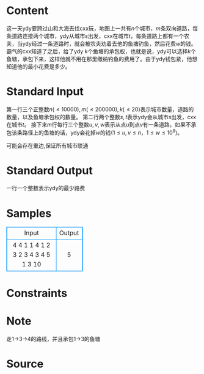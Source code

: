 
# Content

这一天ydy要跨过山和大海去找cxx玩，地图上一共有$n$个城市，$m$条双向道路，每条道路连接两个城市，ydy从城市$s$出发，cxx在城市$t$，每条道路上都有一个农夫，当ydy经过一条道路时，就会被农夫劝着去他的鱼塘钓鱼，然后花费$w$的钱。霸气的cxx知道了之后，给了ydy k个鱼塘的承包权，也就是说，ydy可以选择$k$个鱼塘，承包下来，这样他就不用在那里缴纳钓鱼的费用了。由于ydy钱包紧，他想知道他的最小花费是多少。

# Standard Input

第一行三个正整数$n(\leq 10000),m(\leq200000),k(\leq20)$表示城市数量，道路的数量，以及鱼塘承包权的数量。
第二行两个整数$s,t$表示ydy会从城市$s$出发，cxx在城市$t$。
接下来$m$行每行三个整数$u,v,w$表示从点$u$到点$v$有一条道路，如果不承包该条路径上的鱼塘的话，ydy会花掉$w$的钱$(1\leq u,v\leq n，1\leq w\leq 10^9)$。

可能会存在重边,保证所有城市联通

# Standard Output

一行一个整数表示ydy的最少路费

# Samples

<style>
        table,table tr th, table tr td { border:1px solid #0094ff; }
        table { width: 200px; min-height: 25px; line-height: 25px; text-align: center; border-collapse: collapse;}   
    </style>
<table>
	<tr>
		<td>Input</td>
		<td>Output</td>
	</tr>
<tr><td>4 4 1
1 4
1 2 3
2 3 4
3 4 5
1 3 10</td><td>5</td></tr></table>


# Constraints



# Note

走1->3->4的路线，并且承包1->3的鱼塘

# Source


